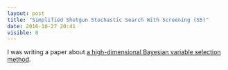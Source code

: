 ```yaml
---
layout: post
title: "Simplified Shotgun Stochastic Search With Screening (S5)"
date: 2016-10-27 20:41
visible: 0
---
```


I was writing a paper about [a high-dimensional Bayesian variable selection method](http://www.stat.tamu.edu/~minsuk/publications/nonlocal_sinica7.dpf).

